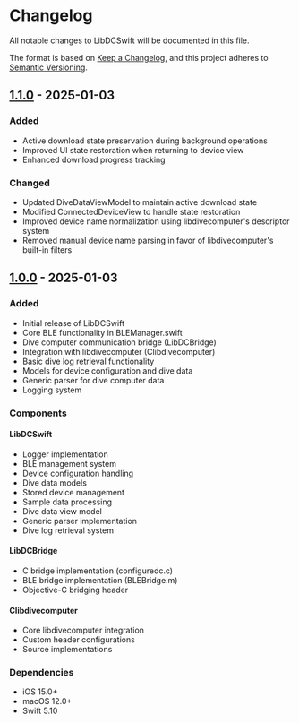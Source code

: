 # Changelog
All notable changes to LibDCSwift will be documented in this file.

The format is based on [Keep a Changelog](https://keepachangelog.com/en/1.0.0/),
and this project adheres to [Semantic Versioning](https://semver.org/spec/v2.0.0.html).

## [1.1.0] - 2025-01-03
### Added
- Active download state preservation during background operations
- Improved UI state restoration when returning to device view
- Enhanced download progress tracking

### Changed
- Updated DiveDataViewModel to maintain active download state
- Modified ConnectedDeviceView to handle state restoration
- Improved device name normalization using libdivecomputer's descriptor system
- Removed manual device name parsing in favor of libdivecomputer's built-in filters

## [1.0.0] - 2025-01-03
### Added
- Initial release of LibDCSwift
- Core BLE functionality in BLEManager.swift
- Dive computer communication bridge (LibDCBridge)
- Integration with libdivecomputer (Clibdivecomputer)
- Basic dive log retrieval functionality
- Models for device configuration and dive data
- Generic parser for dive computer data
- Logging system

### Components
#### LibDCSwift
- Logger implementation
- BLE management system
- Device configuration handling
- Dive data models
- Stored device management
- Sample data processing
- Dive data view model
- Generic parser implementation
- Dive log retrieval system

#### LibDCBridge
- C bridge implementation (configuredc.c)
- BLE bridge implementation (BLEBridge.m)
- Objective-C bridging header

#### Clibdivecomputer
- Core libdivecomputer integration
- Custom header configurations
- Source implementations

### Dependencies
- iOS 15.0+
- macOS 12.0+
- Swift 5.10

[1.1.0]: https://github.com/latishab/LibDCSwift/releases/tag/1.1.0
[1.0.0]: https://github.com/latishab/LibDCSwift/releases/tag/1.0.0